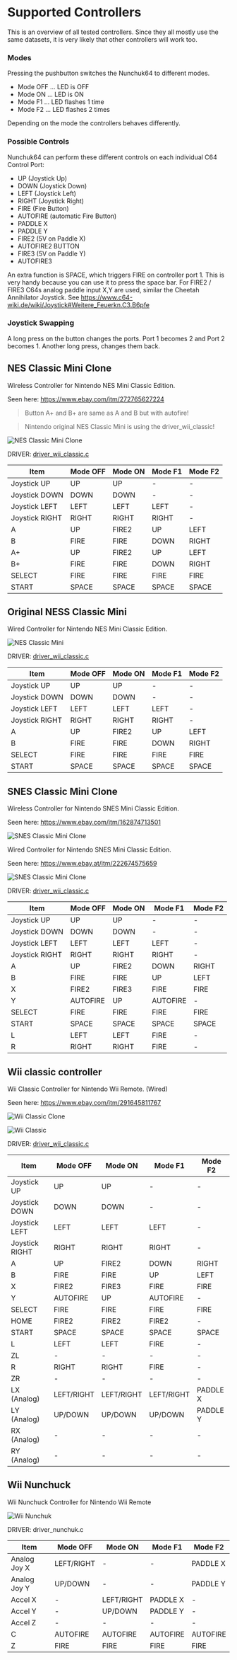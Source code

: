 # Supported Controllers
This is an overview of all tested controllers.
Since they all mostly use the same datasets, it is very likely that other controllers will work too.

### Modes
Pressing the pushbutton switches the Nunchuk64 to different modes.

- Mode OFF ... LED is OFF
- Mode ON  ... LED is ON
- Mode F1  ... LED flashes 1 time
- Mode F2  ... LED flashes 2 times

Depending on the mode the controllers behaves differently.

### Possible Controls
Nunchuk64 can perform these different controls on each individual C64 Control Port:

- UP (Joystick Up)
- DOWN (Joystick Down)
- LEFT (Joystick Left)
- RIGHT (Joystick Right)
- FIRE (Fire Button)
- AUTOFIRE  (automatic Fire Button)
- PADDLE X
- PADDLE Y
- FIRE2 (5V on Paddle X)
- AUTOFIRE2 BUTTON
- FIRE3 (5V on Paddle Y)
- AUTOFIRE3

An extra function is SPACE, which triggers FIRE on controller port 1.
This is very handy because you can use it to press the space bar.
For FIRE2 / FIRE3 C64s analog paddle input X,Y are used,
similar the Cheetah Annihilator Joystick.
See https://www.c64-wiki.de/wiki/Joystick#Weitere_Feuerkn.C3.B6pfe

### Joystick Swapping
A long press on the button changes the ports. Port 1 becomes 2 and Port 2 becomes 1.
Another long press, changes them back.

## NES Classic Mini Clone
Wireless Controller for Nintendo NES Mini Classic Edition.

Seen here: https://www.ebay.com/itm/272765627224
> Button A+ and B+ are same as A and B but with autofire!

> Nintendo original NES Classic Mini is using the driver_wii_classic!

![NES Classic Mini Clone](nes_classic_mini_clone.jpg)

DRIVER: [driver_wii_classic.c]

| Item          |Mode OFF  |Mode ON   |Mode F1   |Mode F2   |
| --------------|----------|----------|----------|----------|
| Joystick UP   |UP        |UP        |-         |-         |
| Joystick DOWN |DOWN      |DOWN      |-         |-         |
| Joystick LEFT |LEFT      |LEFT      |LEFT      |-         |
| Joystick RIGHT|RIGHT     |RIGHT     |RIGHT     |-         |
| A             |UP        |FIRE2     |UP        |LEFT      |
| B             |FIRE      |FIRE      |DOWN      |RIGHT     |
| A+            |UP        |FIRE2     |UP        |LEFT      |
| B+            |FIRE      |FIRE      |DOWN      |RIGHT     |
| SELECT        |FIRE      |FIRE      |FIRE      |FIRE      |
| START         |SPACE     |SPACE     |SPACE     |SPACE     |

## Original NESS Classic Mini
Wired Controller for Nintendo NES Mini Classic Edition.

![NES Classic Mini](nes_classic_mini.jpg)

DRIVER: [driver_wii_classic.c]

| Item          |Mode OFF  |Mode ON   |Mode F1   |Mode F2   |
| --------------|----------|----------|----------|----------|
| Joystick UP   |UP        |UP        |-         |-         |
| Joystick DOWN |DOWN      |DOWN      |-         |-         |
| Joystick LEFT |LEFT      |LEFT      |LEFT      |-         |
| Joystick RIGHT|RIGHT     |RIGHT     |RIGHT     |-         |
| A             |UP        |FIRE2     |UP        |LEFT      |
| B             |FIRE      |FIRE      |DOWN      |RIGHT     |
| SELECT        |FIRE      |FIRE      |FIRE      |FIRE      |
| START         |SPACE     |SPACE     |SPACE     |SPACE     |

## SNES Classic Mini Clone
Wireless Controller for Nintendo SNES Mini Classic Edition.

Seen here: https://www.ebay.com/itm/162874713501

![SNES Classic Mini Clone](snes_classic_mini_clone.jpg)

Wired Controller for Nintendo SNES Mini Classic Edition.

Seen here: https://www.ebay.at/itm/222674575659

![SNES Classic Mini Clone](snes_classic_mini_clone_wired.jpg)

DRIVER: [driver_wii_classic.c]

| Item          |Mode OFF  |Mode ON   |Mode F1   |Mode F2   |
| --------------|----------|----------|----------|----------|
| Joystick UP   |UP        |UP        |-         |-         |
| Joystick DOWN |DOWN      |DOWN      |-         |-         |
| Joystick LEFT |LEFT      |LEFT      |LEFT      |-         |
| Joystick RIGHT|RIGHT     |RIGHT     |RIGHT     |-         |
| A             |UP        |FIRE2     |DOWN      |RIGHT     |
| B             |FIRE      |FIRE      |UP        |LEFT      |
| X             |FIRE2     |FIRE3     |FIRE      |FIRE      |
| Y             |AUTOFIRE  |UP        |AUTOFIRE  |-         |
| SELECT        |FIRE      |FIRE      |FIRE      |FIRE      |
| START         |SPACE     |SPACE     |SPACE     |SPACE     |
| L             |LEFT      |LEFT      |FIRE      |-         |
| R             |RIGHT     |RIGHT     |FIRE      |-         |

## Wii classic controller
Wii Classic Controller for Nintendo Wii Remote. (Wired)

Seen here: https://www.ebay.com/itm/291645811767

![Wii Classic Clone](wii_classic.jpg)

![Wii Classic](wii_original_classic.jpg)

DRIVER: [driver_wii_classic.c]

| Item          |Mode OFF  |Mode ON   |Mode F1   |Mode F2   |
| --------------|----------|----------|----------|----------|
| Joystick UP   |UP        |UP        |-         |-         |
| Joystick DOWN |DOWN      |DOWN      |-         |-         |
| Joystick LEFT |LEFT      |LEFT      |LEFT      |-         |
| Joystick RIGHT|RIGHT     |RIGHT     |RIGHT     |-         |
| A             |UP        |FIRE2     |DOWN      |RIGHT     |
| B             |FIRE      |FIRE      |UP        |LEFT      |
| X             |FIRE2     |FIRE3     |FIRE      |FIRE      |
| Y             |AUTOFIRE  |UP        |AUTOFIRE  |-         |
| SELECT        |FIRE      |FIRE      |FIRE      |FIRE      |
| HOME          |FIRE2     |FIRE2     |FIRE2     |-         |
| START         |SPACE     |SPACE     |SPACE     |SPACE     |
| L             |LEFT      |LEFT      |FIRE      |-         |
| ZL            |-         |-         |-         |-         |
| R             |RIGHT     |RIGHT     |FIRE      |-         |
| ZR            |-         |-         |-         |-         |
| LX (Analog)   |LEFT/RIGHT|LEFT/RIGHT|LEFT/RIGHT|PADDLE X  |
| LY (Analog)   |UP/DOWN   |UP/DOWN   |UP/DOWN   |PADDLE Y  |
| RX (Analog)   |-         |-         |-         |-         |
| RY (Analog)   |-         |-         |-         |-         |

## Wii Nunchuck
Wii Nunchuck Controller for Nintendo Wii Remote

![Wii Nunchuk](wii_nunchuk.jpg)

DRIVER: driver_nunchuk.c

| Item          |Mode OFF  |Mode ON   |Mode F1   |Mode F2   |
| --------------|----------|----------|----------|----------|
| Analog Joy X  |LEFT/RIGHT|-         |-         |PADDLE X  |
| Analog Joy Y  |UP/DOWN   |-         |-         |PADDLE Y  |
| Accel X       |-         |LEFT/RIGHT|PADDLE X  |-         |
| Accel Y       |-         |UP/DOWN   |PADDLE Y  |-         |
| Accel Z       |-         |-         |-         |-         |
| C             |AUTOFIRE  |AUTOFIRE  |AUTOFIRE  |AUTOFIRE  |
| Z             |FIRE      |FIRE      |FIRE      |FIRE      |


[driver_nes_classic.c]: <https://github.com/djtulan/nunchuk64/blob/master/src/driver_nes_classic.c>
[driver_wii_classic.c]: <https://github.com/djtulan/nunchuk64/blob/master/src/driver_wii_classic.c>
